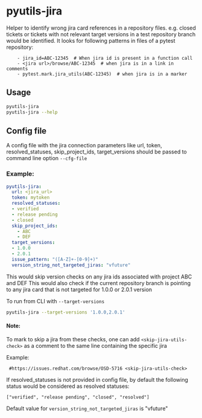 # pyutils-jira
Helper to identify wrong jira card references in a repository files. e.g. closed tickets or tickets with not relevant target versions in a test repository branch would be identified.
It looks for following patterns in files of a pytest repository:
```text
    - jira_id=ABC-12345  # When jira id is present in a function call
    - <jira url>/browse/ABC-12345  # when jira is in a link in comments
    - pytest.mark.jira_utils(ABC-12345)  # when jira is in a marker
```

## Usage

```bash
pyutils-jira
pyutils-jira --help
```

## Config file
A config file with the jira connection parameters like url, token, resolved_statuses, skip_project_ids, target_versions should be passed to command line option `--cfg-file`

### Example:

```yaml
pyutils-jira:
  url: <jira_url>
  token: mytoken
  resolved_statuses:
  - verified
  - release pending
  - closed
  skip_project_ids:
    - ABC
    - DEF
  target_versions:
  - 1.0.0
  - 2.0.1
  issue_pattern: "([A-Z]+-[0-9]+)"
  version_string_not_targeted_jiras: "vfuture"
```
This would skip version checks on any jira ids associated with project ABC and DEF
This would also check if the current repository branch is pointing to any jira card that is not targeted for 1.0.0 or 2.0.1 version

To run from CLI with `--target-versions`

```bash
pyutils-jira --target-versions '1.0.0,2.0.1'
```
#### Note:
To mark to skip a jira from these checks, one can add `<skip-jira-utils-check>` as a comment to the same line containing the specific jira

Example:
```text
 #https://issues.redhat.com/browse/OSD-5716 <skip-jira-utils-check>
 ```
If resolved_statuses is not provided in config file, by default the following status would be considered as resolved statuses:

```text
["verified", "release pending", "closed", "resolved"]
```

Default value for `version_string_not_targeted_jiras` is "vfuture"
